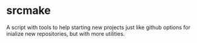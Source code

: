 # srcmake
A script with tools to help starting new projects just like github options for inialize new repositories, but with more utilities.
